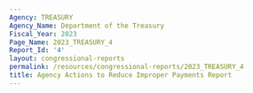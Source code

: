 ```yaml
---
Agency: TREASURY
Agency_Name: Department of the Treasury
Fiscal_Year: 2023
Page_Name: 2023_TREASURY_4
Report_Id: '4'
layout: congressional-reports
permalink: /resources/congressional-reports/2023_TREASURY_4
title: Agency Actions to Reduce Improper Payments Report
---
```

